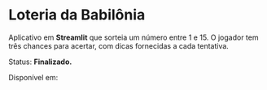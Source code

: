 # Loteria da Babilônia

Aplicativo em **Streamlit** que sorteia um número entre 1 e 15. O jogador tem três chances para acertar, com dicas fornecidas a cada tentativa.

Status: **Finalizado.**

Disponível em: 

